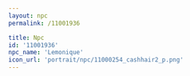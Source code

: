 ```yaml
---
layout: npc
permalink: /11001936

title: Npc
id: '11001936'
npc_name: 'Lemonique'
icon_url: 'portrait/npc/11000254_cashhair2_p.png'
---
```

